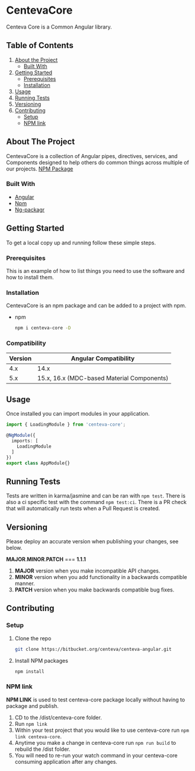 # CentevaCore

Centeva Core is a Common Angular library.

## Table of Contents

1. [About the Project](#about-the-project)
    * [Built With](#built-with)
2. [Getting Started](#getting-started)
    * [Prerequisites](#prerequisites)
    * [Installation](#installation)
3. [Usage](#usage)
4. [Running Tests](#running-tests)
5. [Versioning](#versioning)
6. [Contributing](#contributing)
    * [Setup](#setup)
    * [NPM link](#npm-link)


## About The Project

CentevaCore is a collection of Angular pipes, directives, services, and Components designed to help others do common things across multiple of our projects.
[NPM Package](https://www.npmjs.com/package/centeva-core)

### Built With

* [Angular](https://angular.io/)
* [Npm](https://www.npmjs.com/)
* [Ng-packagr](https://github.com/ng-packagr/ng-packagr)

## Getting Started

To get a local copy up and running follow these simple steps.

### Prerequisites

This is an example of how to list things you need to use the software and how to
install them.

### Installation

CentevaCore is an npm package and can be added to a project with npm.

* npm

  ```sh
  npm i centeva-core -D
  ```

### Compatibility

| Version | Angular Compatibility |
| - | - |
| 4.x | 14.x |
| 5.x | 15.x, 16.x (MDC-based Material Components) |

## Usage

Once installed you can import modules in your application.

```ts
import { LoadingModule } from 'centeva-core';

@NgModule({
  imports: [
    LoadingModule
  ]
})
export class AppModule{}
```

## Running Tests

Tests are written in karma/jasmine and can be ran with `npm test`. There is also a ci specific test with the command `npm test:ci`. There is a PR check that will automatically run tests when a Pull Request is created.

## Versioning

Please deploy an accurate version when publishing your changes, see below.

**MAJOR**.**MINOR**.**PATCH** === **1.1.1**

1. **MAJOR** version when you make incompatible API changes.
2. **MINOR** version when you add functionality in a backwards compatible manner.
3. **PATCH** version when you make backwards compatible bug fixes.

## Contributing

### Setup

1. Clone the repo

   ```sh
   git clone https://bitbucket.org/centeva/centeva-angular.git
   ```

2. Install NPM packages

   ```sh
   npm install
   ```

### NPM link

**NPM LINK** is used to test centeva-core package locally without having to package and publish.

1. CD to the /dist/centeva-core folder. 
2. Run `npm link`
3. Within your test project that you would like to use centeva-core run `npm link centeva-core`.
4. Anytime you make a change in centeva-core run `npm run build` to rebuild the /dist folder.
5. You will need to re-run your watch command in your centeva-core consuming application after any changes.
